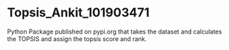 # Topsis_Ankit_101903471
Python Package published on pypi.org that takes the dataset and calculates the TOPSIS and assign the topsis score and rank.
